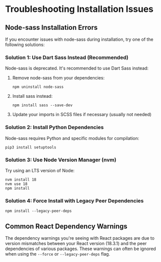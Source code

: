 # Troubleshooting Installation Issues

## Node-sass Installation Errors

If you encounter issues with node-sass during installation, try one of the following solutions:

### Solution 1: Use Dart Sass Instead (Recommended)

Node-sass is deprecated. It's recommended to use Dart Sass instead:

1. Remove node-sass from your dependencies:
   ```
   npm uninstall node-sass
   ```

2. Install sass instead:
   ```
   npm install sass --save-dev
   ```

3. Update your imports in SCSS files if necessary (usually not needed)

### Solution 2: Install Python Dependencies

Node-sass requires Python and specific modules for compilation:

```
pip3 install setuptools
```

### Solution 3: Use Node Version Manager (nvm)

Try using an LTS version of Node:

```
nvm install 18
nvm use 18
npm install
```

### Solution 4: Force Install with Legacy Peer Dependencies

```
npm install --legacy-peer-deps
```

## Common React Dependency Warnings

The dependency warnings you're seeing with React packages are due to version mismatches between your React version (18.3.1) and the peer dependencies of various packages. These warnings can often be ignored when using the `--force` or `--legacy-peer-deps` flag.
